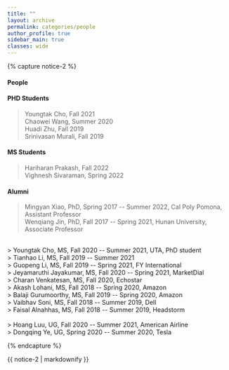 ```yaml
---
title: ""
layout: archive
permalink: categories/people
author_profile: true
sidebar_main: true
classes: wide
---
```

{% capture notice-2 %}
#### People <br> 
#### PHD Students
> Youngtak Cho, Fall 2021<br>
> Chaowei Wang, Summer 2020<br>
> Huadi Zhu, Fall 2019<br>
> Srinivasan Murali, Fall 2019<br>


#### MS Students
> Hariharan Prakash, Fall 2022<br>
> Vighnesh Sivaraman, Spring 2022<br>


#### Alumni
> Mingyan Xiao, PhD, Spring 2017 -- Summer 2022, Cal Poly Pomona, Assistant Professor<br>
> Wenqiang Jin, PhD, Fall 2017 -- Spring 2021, Hunan University, Associate Professor<br>
<br>
> Youngtak Cho, MS, Fall 2020 -- Summer 2021, UTA, PhD student<br>
> Tianhao Li, MS, Fall 2019 -- Summer 2021<br>
> Guopeng Li, MS, Fall 2019 -- Spring 2021, FY International<br>
> Jeyamaruthi Jayakumar, MS, Fall 2020 -- Spring 2021, MarketDial<br>
> Charan Venkatesan, MS, Fall 2020, Echostar<br>
> Akash Lohani, MS, Fall 2018 -- Spring 2020, Amazon<br>
> Balaji Gurumoorthy, MS, Fall 2019 -- Spring 2020, Amazon<br>
> Vaibhav Soni, MS, Fall 2018 -- Summer 2019, Dell<br>
> Faisal Alnahhas, MS, Fall 2018 -- Summer 2019, Headstorm<br>
<br>
> Hoang Luu, UG, Fall 2020 -- Summer 2021, American Airline<br>
> Dongqing Ye, UG, Spring 2020 -- Summer 2020, Tesla<br>

{% endcapture %}
<div class="archive__people">
  {{ notice-2 | markdownify }}
</div>
